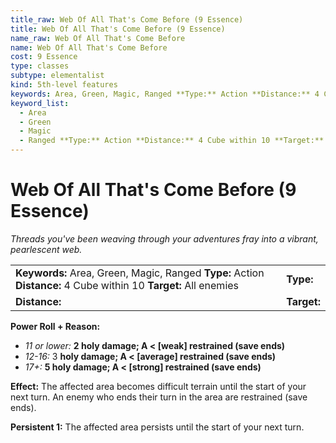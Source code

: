 ```yaml
---
title_raw: Web Of All That's Come Before (9 Essence)
title: Web Of All That's Come Before (9 Essence)
name_raw: Web Of All That's Come Before
name: Web Of All That's Come Before
cost: 9 Essence
type: classes
subtype: elementalist
kind: 5th-level features
keywords: Area, Green, Magic, Ranged **Type:** Action **Distance:** 4 Cube within 10 **Target:** All enemies
keyword_list:
  - Area
  - Green
  - Magic
  - Ranged **Type:** Action **Distance:** 4 Cube within 10 **Target:** All enemies
---
```


# Web Of All That's Come Before (9 Essence)

*Threads you've been weaving through your adventures fray into a vibrant, pearlescent web.*

|                                                                                                                  |             |
| :--------------------------------------------------------------------------------------------------------------- | :---------- |
| **Keywords:** Area, Green, Magic, Ranged **Type:** Action **Distance:** 4 Cube within 10 **Target:** All enemies | **Type:**   |
| **Distance:**                                                                                                    | **Target:** |

**Power Roll + Reason:**

- *11 or lower:* **2 holy damage; A \< \[weak\] restrained (save ends)**
- *12-16:* 3 **holy damage; A \< \[average\] restrained (save ends)**
- *17+:* **5 holy damage; A \< \[strong\] restrained (save ends)**

**Effect:** The affected area becomes difficult terrain until the start of your next turn. An enemy who ends their turn in the area are restrained (save ends).

**Persistent 1:** The affected area persists until the start of your next turn.
